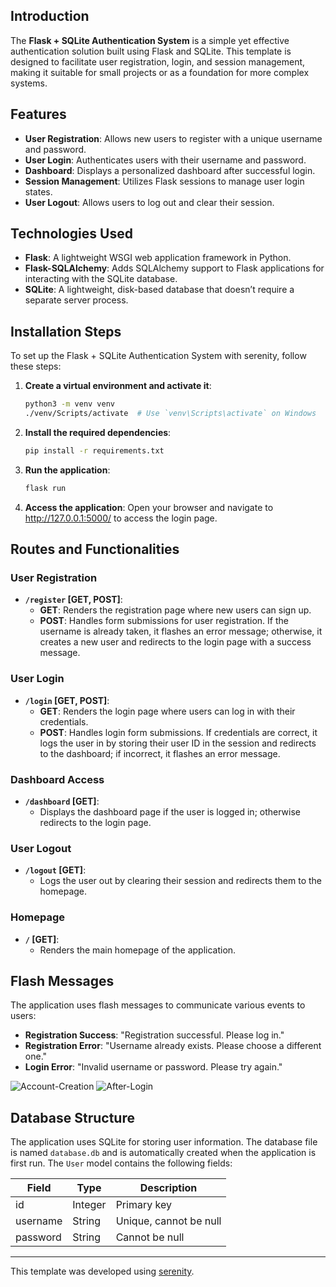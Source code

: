 ## Introduction
The **Flask + SQLite Authentication System** is a simple yet effective authentication solution built using Flask and SQLite. This template is designed to facilitate user registration, login, and session management, making it suitable for small projects or as a foundation for more complex systems.

## Features
- **User Registration**: Allows new users to register with a unique username and password.
- **User Login**: Authenticates users with their username and password.
- **Dashboard**: Displays a personalized dashboard after successful login.
- **Session Management**: Utilizes Flask sessions to manage user login states.
- **User Logout**: Allows users to log out and clear their session.

## Technologies Used
- **Flask**: A lightweight WSGI web application framework in Python.
- **Flask-SQLAlchemy**: Adds SQLAlchemy support to Flask applications for interacting with the SQLite database.
- **SQLite**: A lightweight, disk-based database that doesn’t require a separate server process.

## Installation Steps
To set up the Flask + SQLite Authentication System with serenity, follow these steps:

1. **Create a virtual environment and activate it**:
   ```bash
   python3 -m venv venv
   ./venv/Scripts/activate  # Use `venv\Scripts\activate` on Windows
   ```
2. **Install the required dependencies**:
   ```bash
   pip install -r requirements.txt
   ```
3. **Run the application**:
   ```bash
   flask run
   ```
4. **Access the application**:
   Open your browser and navigate to http://127.0.0.1:5000/ to access the login page.

## Routes and Functionalities

### User Registration
- **`/register` [GET, POST]**:
  - **GET**: Renders the registration page where new users can sign up.
  - **POST**: Handles form submissions for user registration. If the username is already taken, it flashes an error message; otherwise, it creates a new user and redirects to the login page with a success message.

### User Login
- **`/login` [GET, POST]**:
  - **GET**: Renders the login page where users can log in with their credentials.
  - **POST**: Handles login form submissions. If credentials are correct, it logs the user in by storing their user ID in the session and redirects to the dashboard; if incorrect, it flashes an error message.

### Dashboard Access
- **`/dashboard` [GET]**:
  - Displays the dashboard page if the user is logged in; otherwise redirects to the login page.

### User Logout
- **`/logout` [GET]**:
  - Logs the user out by clearing their session and redirects them to the homepage.

### Homepage
- **`/` [GET]**:
  - Renders the main homepage of the application.

## Flash Messages
The application uses flash messages to communicate various events to users:

- **Registration Success**: "Registration successful. Please log in."
- **Registration Error**: "Username already exists. Please choose a different one."
- **Login Error**: "Invalid username or password. Please try again."

![Account-Creation](https://github.com/user-attachments/assets/845c4c90-26c3-446f-9644-7e8001c52864)
![After-Login](https://github.com/user-attachments/assets/9b0e46b2-8938-477b-8520-03ef015afbd7)

## Database Structure
The application uses SQLite for storing user information. The database file is named `database.db` and is automatically created when the application is first run. The `User` model contains the following fields:

| Field       | Type      | Description                          |
|-------------|-----------|--------------------------------------|
| id          | Integer   | Primary key                          |
| username    | String    | Unique, cannot be null               |
| password    | String    | Cannot be null                       |

---

This template was developed using [serenity](https://github.com/Abhishek-Mallick/serenity).